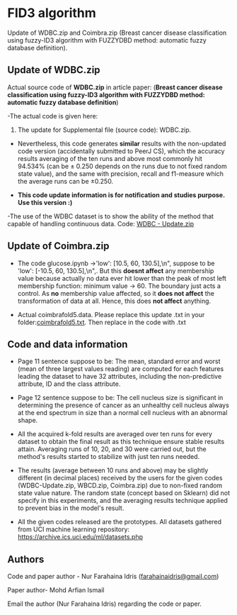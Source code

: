 # FID3 algorithm
Update of WDBC.zip and Coimbra.zip (Breast cancer disease classification using fuzzy-ID3 algorithm with FUZZYDBD method: automatic fuzzy database definition). 

## Update of WDBC.zip
Actual source code of **WDBC.zip** in article paper: (**Breast cancer disease classification using fuzzy-ID3 algorithm with FUZZYDBD method: automatic fuzzy database definition**) 

-The actual code is given here:

1) The update for Supplemental file (source code): WDBC.zip. 

- Nevertheless, this code generates **similar** results with the non-updated code version (accidentally submitted to PeerJ CS), which the accuracy results averaging of the ten runs and above most commonly hit 94.534% (can be ± 0.250 depends on the runs due to not fixed random state value), and the same with precision, recall and f1-measure which the average runs can be ±0.250.

- **This code update information is for notification and studies purpose. Use this version :)**

-The use of the WDBC dataset is to show the ability of the method that capable of handling continuous data. Code:
[WDBC - Update.zip](https://github.com/farah96xxx/FID3algorithm/files/6430918/WDBC.-.Update.zip)


## Update of Coimbra.zip
- The code glucose.ipynb ->'low': [10.5, 60, 130.5],\n", suppose to be 'low': [-10.5, 60, 130.5],\n",. But this **doesnt affect** any membership value because actually no data ever hit lower than the peak of most left membership function: minimum value -> 60. The boundary just acts a control. As **no** membership value affected, so it **does not affect** the transformation of data at all. Hence, this does **not affect** anything.

- Actual coimbrafold5.data. Please replace this update .txt in your folder:[coimbrafold5.txt](https://github.com/farah96xxx/FID3algorithm/files/6443992/coimbrafold5.txt). Then replace in the code with .txt

## Code and data information

- Page 11 sentence suppose to be: The mean, standard error and worst (mean of three largest values reading) are computed for each features leading the dataset to have 32 attributes, including the non-predictive attribute, ID and the class attribute.

- Page 12 sentence suppose to be: The cell nucleus size is significant in determining the presence of cancer as an unhealthy cell nucleus always at the end spectrum in size than a normal cell nucleus with an abnormal shape.

- All the acquired k-fold results are averaged over ten runs for every dataset to obtain the final result as this technique ensure stable results attain. Averaging runs of 10, 20, and 30 were carried out, but the method's results started to stabilize with just ten runs needed.

- The results (average between 10 runs and above) may be slightly different (in decimal places) received by the users for the given codes (WDBC-Update.zip, WBCD.zip, Coimbra.zip) due to non-fixed random state value nature. The random state (concept based on Sklearn) did not specify in this experiments, and the averaging results technique applied to prevent bias in the model's result. 

- All the given codes released are the prototypes. All datasets gathered from UCI machine learning repository: https://archive.ics.uci.edu/ml/datasets.php

## Authors

Code and paper author - Nur Farahaina Idris (farahainaidris@gmail.com) 

Paper author- Mohd Arfian Ismail

Email the author (Nur Farahaina Idris) regarding the code or paper.
